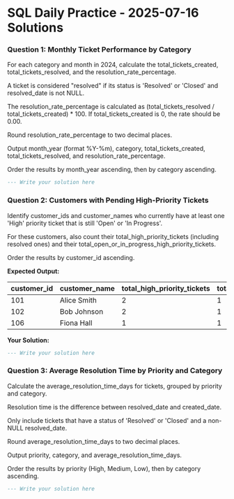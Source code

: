 # SQL Daily Practice - 2025-07-16 Solutions


### Question 1: Monthly Ticket Performance by Category

For each category and month in 2024, calculate the total_tickets_created, total_tickets_resolved, and the resolution_rate_percentage.

A ticket is considered "resolved" if its status is 'Resolved' or 'Closed' and resolved_date is not NULL.

The resolution_rate_percentage is calculated as (total_tickets_resolved / total_tickets_created) * 100. If total_tickets_created is 0, the rate should be 0.00.

Round resolution_rate_percentage to two decimal places.

Output month_year (format %Y-%m), category, total_tickets_created, total_tickets_resolved, and resolution_rate_percentage.

Order the results by month_year ascending, then by category ascending.

```sql
--- Write your solution here
```

### Question 2: Customers with Pending High-Priority Tickets

Identify customer_ids and customer_names who currently have at least one 'High' priority ticket that is still 'Open' or 'In Progress'.

For these customers, also count their total_high_priority_tickets (including resolved ones) and their total_open_or_in_progress_high_priority_tickets.

Order the results by customer_id ascending.

**Expected Output:**

| **customer_id** | **customer_name** | **total_high_priority_tickets** | **total_open_or_in_progress_high_priority_tickets** |
| --------------------- | ----------------------- | ------------------------------------- | --------------------------------------------------------- |
| 101                   | Alice Smith             | 2                                     | 1                                                         |
| 102                   | Bob Johnson             | 2                                     | 1                                                         |
| 106                   | Fiona Hall              | 1                                     | 1                                                         |

**Your Solution:**

```sql
--- Write your solution here
```

### Question 3: Average Resolution Time by Priority and Category

Calculate the average_resolution_time_days for tickets, grouped by priority and category.

Resolution time is the difference between resolved_date and created_date.

Only include tickets that have a status of 'Resolved' or 'Closed' and a non-NULL resolved_date.

Round average_resolution_time_days to two decimal places.

Output priority, category, and average_resolution_time_days.

Order the results by priority (High, Medium, Low), then by category ascending.

```sql
--- Write your solution here
```
